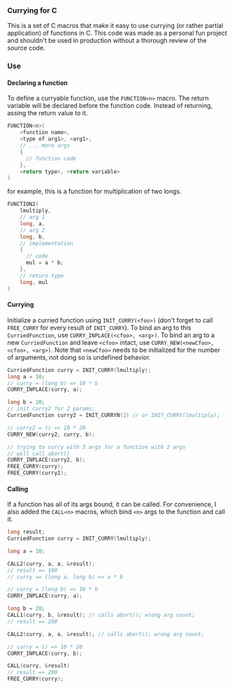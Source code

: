 ### Currying for C
This is a set of C macros that make it easy to use currying (or rather partial application) of functions in C. This code was made as a personal fun project and shouldn't be used in production without a thorough review of the source code.

### Use
#### Declaring a function
To define a curryable function, use the `FUNCTION<n>` macro. The return variable will be declared
before the function code. Instead of returning, assing the return value to it.
```c
FUNCTION<n>(
    <function name>,
    <type of arg1>, <arg1>,
    // ... more args
    {
      // function code
    },
    <return type>, <return variable>
)
```
for example, this is a function for multiplication of two longs.
```c
FUNCTION2(
    lmultiply,
    // arg 1
    long, a,
    // arg 2
    long, b,
    // implementation
    {
      // code
      mul = a * b;
    },
    // return type
    long, mul
)
```

#### Currying
Initialize a curried function using `INIT_CURRY(<foo>)` (don't forget to call `FREE_CURRY` for every result of `INIT_CURRY`). To bind an arg to this `CurriedFunction`, use `CURRY_INPLACE(<cfoo>, <arg>)`. To bind an arg to a new `CurriedFunction` and leave `<cfoo>` intact, use `CURRY_NEW(<newCfoo>, <cfoo>, <arg>)`. Note that `<newCfoo>` needs to be initialized for the number of arguments, not doing so is undefined behavior. 
```c
CurriedFunction curry = INIT_CURRY(lmultiply);
long a = 10;
// curry = (long b) => 10 * b
CURRY_INPLACE(curry, a);

long b = 20;
// init curry2 for 2 params;
CurriedFunction curry2 = INIT_CURRYN(2) // or INIT_CURRY(lmultiply);

// curry2 = () => 10 * 20
CURRY_NEW(curry2, curry, b);

// trying to curry with 3 args for a function with 2 args
// will call abort()
CURRY_INPLACE(curry2, b);
FREE_CURRY(curry);
FREE_CURRY(curry2);
```
#### Calling
If a function has all of its args bound, it can be called. For convenience, I also added the `CALL<n>` macros, which bind `<n>` args to the function and call it.
```c
long result;
CurriedFunction curry = INIT_CURRY(lmultiply);

long a = 10;

CALL2(curry, a, a, &result);
// result == 100
// curry == (long a, long b) => a * b

// curry = (long b) => 10 * b
CURRY_INPLACE(curry, a);

long b = 20;
CALL1(curry, b, &result); // calls abort(); wrong arg count;
// result == 200

CALL2(curry, a, a, &result); // calls abort(); wrong arg count;

// curry = () => 10 * 20
CURRY_INPLACE(curry, b);

CALL(curry, &result)
// result == 200
FREE_CURRY(curry);
```
